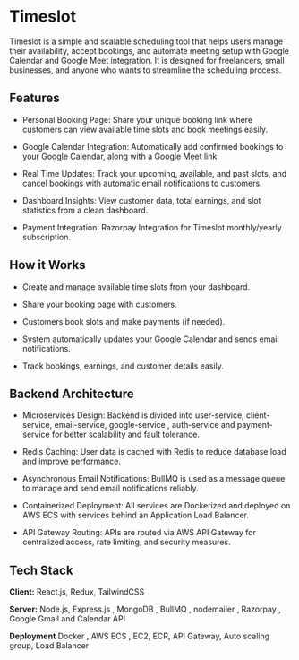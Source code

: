 
# Timeslot

Timeslot is a simple and scalable scheduling tool that helps users manage their availability, accept bookings, and automate meeting setup with Google Calendar and Google Meet integration. It is designed for freelancers, small businesses, and anyone who wants to streamline the scheduling process.


## Features

- Personal Booking Page: Share your unique booking link where customers can view available time slots and book meetings easily.

- Google Calendar Integration: Automatically add confirmed bookings to your Google Calendar, along with a Google Meet link.

- Real Time Updates: Track your upcoming, available, and past slots, and cancel bookings with automatic email notifications to customers.

- Dashboard Insights: View customer data, total earnings, and slot statistics from a clean dashboard.

- Payment Integration: Razorpay Integration for Timeslot monthly/yearly subscription.


## How it Works

- Create and manage available time slots from your dashboard.

- Share your booking page with customers.

- Customers book slots and make payments (if needed).

- System automatically updates your Google Calendar and sends email notifications.

- Track bookings, earnings, and customer details easily.


## Backend Architecture

- Microservices Design: Backend is divided into user-service, client-service, email-service, google-service , auth-service and payment-service for better scalability and fault tolerance.

- Redis Caching: User data is cached with Redis to reduce database load and improve performance.

- Asynchronous Email Notifications: BullMQ is used as a message queue to manage and send email notifications reliably.

- Containerized Deployment: All services are Dockerized and deployed on AWS ECS with services behind an Application Load Balancer.

- API Gateway Routing: APIs are routed via AWS API Gateway for centralized access, rate limiting, and security measures.


## Tech Stack

**Client:** React.js, Redux, TailwindCSS

**Server:** Node.js, Express.js , MongoDB , BullMQ , nodemailer , Razorpay , Google Gmail and Calendar API 

**Deployment** Docker , AWS ECS , EC2, ECR, API Gateway, Auto scaling group, Load Balancer
